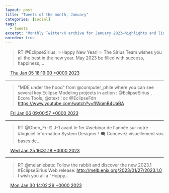 ```yaml
---
layout: post
title: "Tweets of the month, January"
categories: [social]
tags:
  - tweets
excerpt: "Monthly Twitter/X archive for January 2023—highlights and links for a quick catch‑up."
noindex: true
---
```

> RT @EclipseSirius: ✨Happy New Year! ✨
> The Sirius Team wishes you all the best in the new year. May 2023 be filled with success, happiness,…

<img src="{{ site.url }}/media/tweet.ico" width="12" /> [Thu Jan 05 18:19:00 +0000 2023](https://twitter.com/bruncedric/status/1611064739152465954)

----

> "MDE under the hood" from @computer_phile where you can see several key Eclipse Modeling projects in action : @EclipseSirius , Ecore Tools, @xtext !  cc @EclipseFdn   https://www.youtube.com/watch?v=flWqmB4UaBA

<img src="{{ site.url }}/media/tweet.ico" width="12" /> [Fri Jan 06 09:00:57 +0000 2023](https://twitter.com/bruncedric/status/1611286689288273920)

----

> RT @Obeo_Fr: ⏰ J-1 avant le 1er #webinar de l'année sur notre #logiciel Information System Designer !
> 🗨️ Concevez visuellement vos bases de…

<img src="{{ site.url }}/media/tweet.ico" width="12" /> [Wed Jan 25 16:31:18 +0000 2023](https://twitter.com/bruncedric/status/1618285390766698501)

----

> RT @melaniebats: Follow the rabbit and discover the new 2023.1 #EclipseSirius Web release:
> http://melb.enix.org/2023/01/27/2023.1.0
> I wish you all a "Hoppy…

<img src="{{ site.url }}/media/tweet.ico" width="12" /> [Mon Jan 30 14:02:29 +0000 2023](https://twitter.com/bruncedric/status/1620059881255632904)
